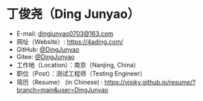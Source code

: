 # 丁俊尧（Ding Junyao）

- E-mail: <dingjunyao0703@163.com>
- 网址（Website）: <https://4ading.com/>
- GitHub: [@DingJunyao](https://github.com/DingJunyao)
- Gitee: [@DingJunyao](https://gitee.com/DingJunyao)
- 工作地（Location）：南京（Nanjing, China）
- 职位（Post）：测试工程师（Testing Engineer）
- 简历（Resume） (in Chinese) : <https://visiky.github.io/resume/?branch=main&user=DingJunyao>
